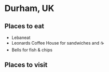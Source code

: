 # Durham, UK

## Places to eat
- Lebaneat
- Leonards Coffee House for sandwiches and :coffee:
- Bells for fish & chips 


## Places to visit
